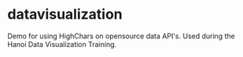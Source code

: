# datavisualization
Demo for using HighChars on opensource data API's. Used during the Hanoi Data Visualization Training.
